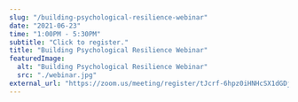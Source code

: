 ```yaml
---
slug: "/building-psychological-resilience-webinar"
date: "2021-06-23"
time: "1:00PM - 5:30PM"
subtitle: "Click to register."
title: "Building Psychological Resilience Webinar"
featuredImage:
  alt: "Building Psychological Resilience Webinar"
  src: "./webinar.jpg"
external_url: "https://zoom.us/meeting/register/tJcrf-6hpz0iHNHcSX1dGDjaZO3csc2GsL58"
---
```

